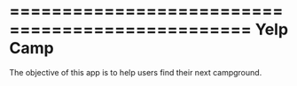 =================================================
                   Yelp Camp
=================================================

The objective of this app is to help users find their next campground.
